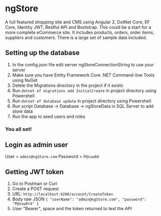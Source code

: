 # ngStore
A full featured shopping site and CMS using Angular 2, DotNet Core, EF Core, Identity JWT, Restful API and Bootstrap. This could be a start for a more complete eCommerce site. It includes products, orders, order items, suppliers and customers. There is a large set of sample data included.

## Setting up the database
1. In the config.json file edit server ngStoreConnectionString to use your server
2. Make sure you have Entity Framework Core .NET Command-line Tools using NuGet
3. Delete the Migrations directory in the project if it exists
4. Run `dotnet ef migrations add InitialCreate` in project directory using Powershell 
5. Run `dotnet ef database update` in project directory using Powershell
6. Run script Database -> Database -> ngStoreData in SQL Server to add store data 
7. Run the app to seed users and roles
### You all set!
## Login as admin user
User = `admin@ngStore.com`
Password = `P@ssw0d`
## Getting JWT token
1. Go to Postman or Curl
2. Create a POST request
3. URL: `http://localhost:4200/account/CreateToken`
4. Body raw JSON
      `{
	       "userName": "admin@ngStore.com",
	       "password": "P@ssw0rd"
       }`
5. User "Bearer", space and the token returned to test the API

